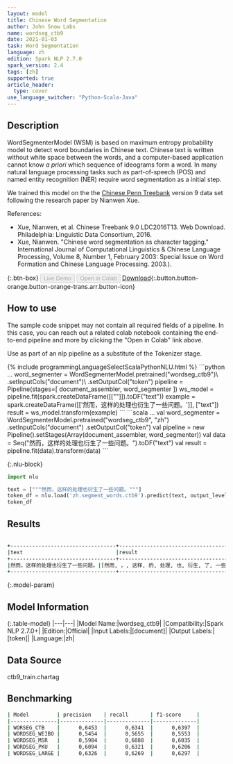 ```yaml
---
layout: model
title: Chinese Word Segmentation
author: John Snow Labs
name: wordseg_ctb9
date: 2021-01-03
task: Word Segmentation
language: zh
edition: Spark NLP 2.7.0
spark_version: 2.4
tags: [zh]
supported: true
article_header:
  type: cover
use_language_switcher: "Python-Scala-Java"
---
```


## Description

WordSegmenterModel (WSM) is based on maximum entropy probability model to detect word boundaries in Chinese text. Chinese text is written without white space between the words, and a computer-based application cannot know _a priori_ which sequence of ideograms form a word. In many natural language processing tasks such as part-of-speech (POS) and named entity recognition (NER) require word segmentation as a initial step.

We trained this model on the the [Chinese Penn Treebank](https://www.cs.brandeis.edu/~clp/ctb/) version 9 data set following the research paper by Nianwen Xue.

References:

- Xue, Nianwen, et al. Chinese Treebank 9.0 LDC2016T13. Web Download. Philadelphia: Linguistic Data Consortium, 2016.
- Xue, Nianwen. "Chinese word segmentation as character tagging." International Journal of Computational Linguistics & Chinese Language Processing, Volume 8, Number 1, February 2003: Special Issue on Word Formation and Chinese Language Processing. 2003.).

{:.btn-box}
<button class="button button-orange" disabled>Live Demo</button>
<button class="button button-orange" disabled>Open in Colab</button>
[Download](https://s3.amazonaws.com/auxdata.johnsnowlabs.com/public/models/wordseg_ctb9_zh_2.7.0_2.4_1609691676660.zip){:.button.button-orange.button-orange-trans.arr.button-icon}

## How to use

The sample code snippet may not contain all required fields of a pipeline. In this case, you can reach out a related colab notebook containing the end-to-end pipeline and more by clicking the "Open in Colab" link above.


Use as part of an nlp pipeline as a substitute of the Tokenizer stage.

<div class="tabs-box" markdown="1">
{% include programmingLanguageSelectScalaPythonNLU.html %}
```python
...
word_segmenter = WordSegmenterModel.pretrained("wordseg_ctb9")\
        .setInputCols("document")\
        .setOutputCol("token")
pipeline = Pipeline(stages=[
        document_assembler,
        word_segmenter
        ])
ws_model = pipeline.fit(spark.createDataFrame([[""]]).toDF("text"))
example = spark.createDataFrame([['然而，这样的处理也衍生了一些问题。']], ["text"])
result = ws_model.transform(example)
```
```scala
...
val word_segmenter = WordSegmenterModel.pretrained("wordseg_ctb9", "zh")
        .setInputCols("document")
        .setOutputCol("token")
val pipeline = new Pipeline().setStages(Array(document_assembler, word_segmenter))
val data = Seq("然而，这样的处理也衍生了一些问题。").toDF("text")
val result = pipeline.fit(data).transform(data)
```

{:.nlu-block}
```python
import nlu

text = ["""然而，这样的处理也衍生了一些问题。"""]
token_df = nlu.load('zh.segment_words.ctb9').predict(text, output_level='token')
token_df
```

</div>

## Results

```bash

+----------------------------------+--------------------------------------------------------+
|text                              |result                                                  |
+----------------------------------+--------------------------------------------------------+
|然而，这样的处理也衍生了一些问题。|[然而, ，, 这样, 的, 处理, 也, 衍生, 了, 一些, 问题, 。]|
+----------------------------------+--------------------------------------------------------+
```

{:.model-param}
## Model Information

{:.table-model}
|---|---|
|Model Name:|wordseg_ctb9|
|Compatibility:|Spark NLP 2.7.0+|
|Edition:|Official|
|Input Labels:|[document]|
|Output Labels:|[token]|
|Language:|zh|

## Data Source

ctb9_train.chartag

## Benchmarking

```bash
| Model         | precision    | recall       | f1-score     |
|---------------|--------------|--------------|--------------|
| WORSEG_CTB    |      0,6453  |      0,6341  |      0,6397  |
| WORDSEG_WEIBO |      0,5454  |      0,5655  |      0,5553  |
| WORDSEG_MSR   |      0,5984  |      0,6088  |      0,6035  |
| WORDSEG_PKU   |      0,6094  |      0,6321  |      0,6206  |
| WORDSEG_LARGE |      0,6326  |      0,6269  |      0,6297  |
```
